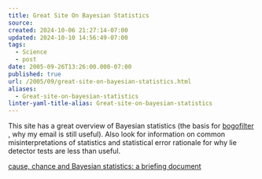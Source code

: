 ```yaml
---
title: Great Site On Bayesian Statistics
source: 
created: 2024-10-06 21:27:14-07:00
updated: 2024-10-10 14:56:49-07:00
tags:
  - Science
  - post
date: 2005-09-26T13:26:00.000-07:00
published: true
url: /2005/09/great-site-on-bayesian-statistics.html
aliases:
  - Great-site-on-bayesian-statistics
linter-yaml-title-alias: Great-site-on-bayesian-statistics
---
```



This site has a great overview of Bayesian statistics (the basis for [bogofilter](http://bogofilter.sourceforge.net/) , why my email is still useful). Also look for information on common misinterpretations of statistics and statistical error rationale for why lie detector tests are less than useful.  
  
[cause, chance and Bayesian statistics: a briefing document](http://www.abelard.org/briefings/bayes.htm)